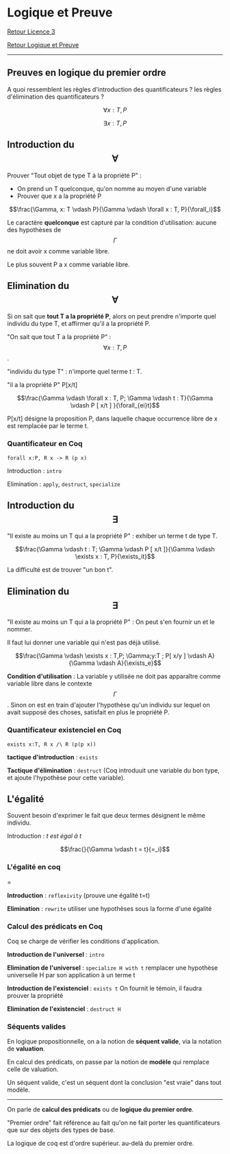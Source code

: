 # Logique et Preuve


[Retour Licence 3](https://mcheungsen.github.io/cours/ "Licence 3")

[Retour Logique et Preuve](index.md)

---

## Preuves en logique du premier ordre

A quoi ressemblent les règles d'introduction des quantificateurs ? les règles d'élimination des quantificateurs ?

$$\forall x: T, P$$

$$\exists x: T, P$$

## Introduction du $$\forall$$

Prouver "Tout objet de type T à la propriété P" :
- On prend un T quelconque, qu'on nomme au moyen d'une variable
- Prouver que x a la propriété P

$$\frac{\Gamma, x: T \vdash P}{\Gamma \vdash \forall x : T, P}{\forall_i}$$

Le caractère **quelconque** est capturé par la condition d'utilisation: aucune des hypothèses de $$\Gamma$$ ne doit avoir x comme variable libre.

Le plus souvent P a x comme variable libre.

## Elimination du $$\forall$$

Si on sait que **tout T a la propriété P**, alors on peut prendre n'importe quel individu du type T, et affirmer qu'il a la propriété P.

"On sait que tout T a la propriété P" : $$\forall x: T, P$$.

"individu du type T" : n'importe quel terme t : T.

"il a la propriété P" P[x/t]

$$\frac{\Gamma \vdash \forall x : T, P; \Gamma \vdash t : T}{\Gamma \vdash P [ x/t ] }{\forall_{ei}t}$$

P[x/t] désigne la proposition P, dans laquelle chaque occurrence libre de x est remplacée par le terme t.

### Quantificateur en Coq
`forall x:P, R x -> R (p x)`

Introduction : `intro`

Elimination : `apply`, `destruct`, `specialize`

## Introduction du $$\exists$$

"Il existe au moins un T qui a la propriété P" : exhiber un terme t de type T.

$$\frac{\Gamma \vdash t : T; \Gamma \vdash P [ x/t ]}{\Gamma \vdash \exists x : T, P}{\exists_it}$$

La difficulté est de trouver "un bon t".

## Elimination du $$\exists$$

"Il existe au moins un T qui a la propriété P" : On peut s'en fournir un et le nommer.

Il faut lui donner une variable qui n'est pas déjà utilisé.

$$\frac{\Gamma \vdash \exists x : T,P; \Gamma;y:T ; P[ x/y ] \vdash A}{\Gamma \vdash A}{\exists_e}$$

**Condition d'utilisation** : La variable y utilisée ne doit pas apparaître comme variable libre dans le contexte $$\Gamma$$. Sinon on est en train d'ajouter l'hypothèse qu'un individu sur lequel on avait supposé des choses, satisfait en plus le propriété P.

### Quantificateur existenciel en Coq

`exists x:T, R x /\ R (p(p x))`

**tactique d'introduction** : `exists`

**Tactique d'élimination** : `destruct` (Coq introduuit une variable du bon type, et ajoute l'hypothèse pour cette variable).

## L'égalité
Souvent besoin d'exprimer le fait que deux termes désignent le même individu.

Introduction : *t est égal à t*

$$\frac{}{\Gamma \vdash t = t}{=_i}$$

### L'égalité en coq

=

**Introduction** : `reflexivity` (prouve une égalité t=t)

**Elimination** : `rewrite` utiliser une hypothèses sous la forme d'une égalité

### Calcul des prédicats en Coq

Coq se charge de vérifier les conditions d'application.

**Introduction de l'universel** : `intro`

**Elimination de l'universel** : `specialize H with t` remplacer une hypothèse universelle H par son application à un terme t

**Introduction de l'existenciel** : `exists t` On fournit le témoin, il faudra prouver la propriété

**Elimination de l'existenciel** : `destruct H`

### Séquents valides

En logique propositionnelle, on a la notion de **séquent valide**, via la notation de **valuation**.

En calcul des prédicats, on passe par la notion de **modèle** qui remplace celle de valuation.

Un séquent valide, c'est un séquent dont la conclusion "est vraie" dans tout modèle.

-----

On parle de **calcul des prédicats** ou de **logique du premier ordre**.

"Premier ordre" fait référence au fait qu'on ne fait porter les quantificateurs que sur des objets des types de base.

La logique de coq est d'ordre supérieur. au-delà du premier ordre.

<script src="https://polyfill.io/v3/polyfill.min.js?features=es6"></script>
<script id="MathJax-script" async src="https://cdn.jsdelivr.net/npm/mathjax@3/es5/tex-mml-chtml.js"></script>